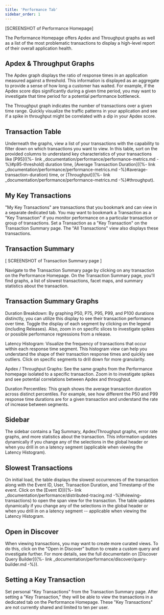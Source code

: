 ```yaml
---
title: 'Performance Tab'
sidebar_order: 1
---
```


[SCREENSHOT of Performance Homepage]

The Performance Homepage offers Apdex and Throughput graphs as well as a list of the most problematic transactions to display a high-level report of their overall application health.

## Apdex & Throughput Graphs
The Apdex graph displays the ratio of response times in an application measured against a threshold. This information is displayed as an aggregate to provide a sense of how long a customer has waited. For example, if the Apdex score dips significantly during a given time period, you may want to investigate that time period for a potential performance bottleneck.

The Throughput graph indicates the number of transactions over a given time range. Quickly visualize the traffic patterns in your application and see if a spike in throughput might be correlated with a dip in your Apdex score.

## Transaction Table
Underneath the graphs, view a list of your transactions with the capability to filter down on which transactions you want to view. In this table, sort on the provided columns to understand key characteristics of your transactions like [P95]({%- link _documentation/performance/performance-metrics.md -%}#p95-threshold) duration time, [Average Transaction Duration]({%- link _documentation/performance/performance-metrics.md -%}#average-transaction-duration) time, or [Throughput]({%- link _documentation/performance/performance-metrics.md -%}#throughput).

## My Key Transactions
"My Key Transactions" are transactions that you bookmark and can view in a separate dedicated tab. You may want to bookmark a Transaction as a "Key Transaction" if you monitor performance on a particular transaction or group of transactions. Set a Transaction as a "Key Transaction" on the Transaction Summary page. The "All Transactions" view also displays these transactions.

## Transaction Summary

[ SCREENSHOT of Transaction Summary page ]

Navigate to the Transaction Summary page by clicking on any transaction on the Performance Homepage. On the Transaction Summary page, you'll find graphs, a list of slowest transactions, facet maps, and summary statistics about the transaction.

## Transaction Summary Graphs
Duration Breakdown: By graphing P50, P75, P95, P99, and P100 durations distinctly, you can utilize this display to see their transaction performance over time. Toggle the display of each segment by clicking on the legend (including Releases). Also, zoom in on specific slices to investigate spikes or possible performance regressions from a release.

Latency Histogram: Visualize the frequency of transactions that occur within each response time segment. This histogram view can help you understand the shape of their transaction response times and quickly see outliers. Click on specific segments to drill down for more granularity.

Apdex / Throughput Graphs: See the same graphs from the Performance homepage isolated to a specific transaction. Zoom in to investigate spikes and see potential correlations between Apdex and throughput.

Duration Percentiles: This graph shows the average transaction duration across distinct percentiles. For example, see how different the P50 and P99 response time durations are for a given transaction and understand the rate of increase between segments.

## Sidebar
The sidebar contains a Tag Summary, Apdex/Throughput graphs, error rate graphs, and more statistics about the transaction. This information updates dynamically if you change any of the selections in the global header or when you drill in on a latency segment (applicable when viewing the Latency Histogram).

## Slowest Transactions
On initial load, the table displays the slowest occurrences of the transaction along with the Event ID, User, Transaction Duration, and Timestamp of the event. Click on the [Event ID]({%- link _documentation/performance/distributed-tracing.md -%}#viewing-transactions) to open the span view for the transaction. The table updates dynamically if you change any of the selections in the global header or when you drill in on a latency segment -- applicable when viewing the Latency Histogram.

## Open in Discover
When viewing transactions, you may want to create more curated views. To do this, click on the "Open in Discover" button to create a custom query and investigate further. For more details, see the full documentatin on [Discover Query Builder]({%- link _documentation/performance/discover/query-builder.md -%}).

## Setting a Key Transaction
Set personal "Key Transactions" from the Transaction Summary page. After setting a "Key Transaction," they will be able to view the transactions in a dedicated tab on the Performance Homepage. These "Key Transactions" are not currently shared and limited to ten per user.